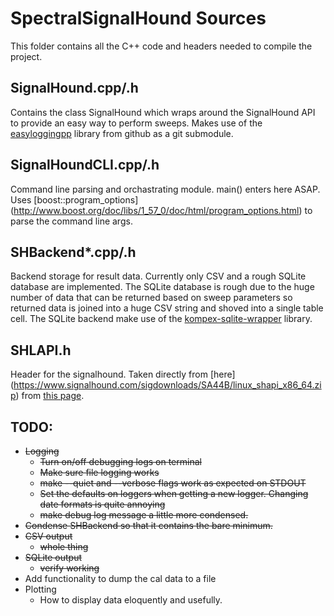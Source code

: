 SpectralSignalHound Sources
===========================

This folder contains all the C++ code and headers needed to compile the project.

SignalHound.cpp/.h
------------------

Contains the class SignalHound which wraps around the SignalHound 
API to provide an easy way to perform sweeps.  Makes use of the 
[easyloggingpp](https://github.com/easylogging/easyloggingpp) library from github 
as a git submodule.

SignalHoundCLI.cpp/.h
---------------------

Command line parsing and orchastrating module.  main() enters here ASAP.  Uses [boost::program_options] (http://www.boost.org/doc/libs/1_57_0/doc/html/program_options.html) to parse the command line args.



SHBackend*.cpp/.h
-----------------

Backend storage for result data. Currently only CSV and a rough SQLite database are implemented. The SQLite database is rough due to the huge number of data that can be returned based on sweep parameters so returned
data is joined into a huge CSV string and shoved into a single table cell.  The SQLite backend make use of
the [kompex-sqlite-wrapper](https://github.com/Aethelflaed/kompex-sqlite-wrapper/) library.

SHLAPI.h
--------

Header for the signalhound.  Taken directly from [here] (https://www.signalhound.com/sigdownloads/SA44B/linux_shapi_x86_64.zip) from [this page](https://www.signalhound.com/support/downloads/sa44b-sa124b-downloads).


TODO:
-----

- ~~Logging~~
	- ~~Turn on/off debugging logs on terminal~~
	- ~~Make sure file logging works~~
	- ~~make --quiet and --verbose flags work as expected on STDOUT~~
	- ~~Set the defaults on loggers when getting a new logger.  Changing date formats is quite annoying~~
	- ~~make debug log message a little more condensed.~~
- ~~Condense SHBackend so that it contains the bare minimum.~~
- ~~CSV output~~
	- ~~whole thing~~
- ~~SQLite output~~
	- ~~verify working~~
- Add functionality to dump the cal data to a file
- Plotting
	- How to display data eloquently and usefully.